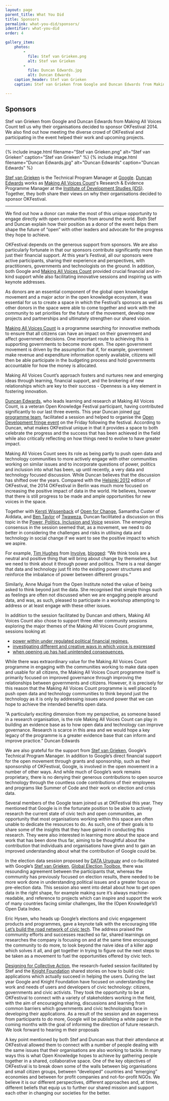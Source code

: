 ```yaml
---
layout: page
parent_title: What You Did
title: Sponsors
permalink: what-you-did/sponsors/
identifier: what-you-did
order: 4

gallery_item:
    photos:
        -
          file: Stef van Grieken.png
          alt: Stef van Grieken
        -
          file: Duncan Edwards.jpg
          alt: Duncan Edwards
    caption_header: Stef van Grieken
    caption: Stef van Grieken from Google and Duncan Edwards from Making All Voices Count tell us why their organisations decided to sponsor OKFestival 2014. We also find out how meeting the diverse crowd of OKFestival and participating in the event helped their work and upcoming projects.

---
```


## Sponsors

<span class="summary">Stef van Grieken from Google and Duncan Edwards from Making All Voices Count tell us why their organisations decided to sponsor OKFestival 2014. We also find out how meeting the diverse crowd of OKFestival and participating in the event helped their work and upcoming projects.</span>

---

<div class="pull">
{% include image.html filename="Stef van Grieken.png" alt="Stef van Grieken" caption="Stef van Grieken" %}
{% include image.html filename="Duncan Edwards.jpg" alt="Duncan Edwards" caption="Duncan Edwards" %}
</div>

[Stef van Grieken](https://twitter.com/stefvangrieken) is the Technical Program Manager at [Google](http://www.google.com/about/). [Duncan Edwards](https://twitter.com/duncan_ids) works as [Making All Voices Count](http://www.makingallvoicescount.org/)'s Research & Evidence Programme Manager at the [Institute of Development Studies (IDS)](http://www.ids.ac.uk/). Together, they both share their views on why their organisations decided to sponsor OKFestival.

---

We find out how a donor can make the most of this unique opportunity to engage directly with open communities from around the world. Both Stef and Duncan explain how their position as a donor of the event helps them shape the future of “open” with other leaders and advocate for the progress they hope to achieve.

OKFestival depends on the generous support from sponsors. We are also particularly fortunate in that our sponsors contribute significantly more than just their financial support. At this year’s Festival, all our sponsors were active participants, sharing their experience and perspectives, with practitioners, governments and technologists on the ground. In addition, both Google and [Making All Voices Count](http://www.makingallvoicescount.org/) provided crucial financial and in-kind support while also facilitating innovative sessions and inspiring us with keynote addresses.

As donors are an essential component of the global open knowledge movement and a major actor in the open knowledge ecosystem, it was essential for us to create a space in which the Festival’s sponsors as well as other donors in the space were able to come together and work with the community to set priorities for the future of the movement, develop new projects and partnerships and ultimately strengthen our shared vision.

[Making All Voices Count](http://www.makingallvoicescount.org/) is a programme searching for innovative methods to ensure that all citizens can have an impact on their government and affect government decisions. One important route to achieving this is supporting governments to become more open. The open government movement is driven by the assumption that if, for example,  government make revenue and expenditure information openly available, citizens will then be able participate in the budgeting process and hold governments accountable for how the money is allocated.

Making All Voices Count’s approach fosters and nurtures new and emerging ideas through learning, financial support, and the brokering of new relationships which are key to their success - Openness is a key element in fostering innovation.

[Duncan Edwards](https://twitter.com/duncan_ids), who leads learning and research at Making All Voices Count, is a veteran Open Knowledge Festival participant, having contributed significantly to our last three events. This year Duncan joined [our programme team](http://2014.okfestival.org/programme/programme-team/), facilitated a session and helped to organise the [Open Development fringe event](https://pad.okfn.org/p/Open_Development_Fringe_Event) on the Friday following the festival. According to Duncan, what makes OKFestival unique in that it provides a space to both celebrate the progress and the success that has been achieved in the field while also critically reflecting on how things need to evolve to have greater impact.

Making All Voices Count sees its role as being partly to push open data and technology communities to more actively engage with other communities working on similar issues and to incorporate questions of power, politics and inclusion into what has been, up until recently, a very data and technology focused discussion. While Duncan believes that the discussion has shifted over the years. Compared with the [Helsinki 2012](http://2012.okfestival.org/) edition of OKFestival, the 2014 OKFestival in Berlin was much more focused on increasing the positive impact of data in the world. He believes, however that there is still progress to be made and ample opportunities for new voices in the space.

Together with [Kersti Wissenback](https://twitter.com/KerstiRu) of [Open for Change](http://openforchange.info/), Samantha Custer of Aiddata, and [Ben Taylor](https://twitter.com/mtega) of [Twaweza](http://www.twaweza.org/), Duncan facilitated a discussion on this topic in the [Power, Politics, Inclusion and Voice](http://okfestival2014.sched.org/event/8af676d831253620b588527084acee88#.VA2_c2RdW28) session.  The emerging consensus in the session seemed  that, as a movement, we need to do better in considering the challenges and risks in utilising data and technology in social change if we want to see the positive impact to which we aspire.

For example, [Tim Hughes](https://twitter.com/TimJHughes) from [Involve](http://www.involve.org.uk/), [blogged](http://www.involve.org.uk/blog/2014/07/23/power-politics-and-open-government/): “We think tools are a neutral and positive thing that will bring about change by themselves, but we need to think about it through power and politics. There is a real danger that data and technology just fit into the existing power structures and reinforce the imbalance of power between different groups.“

Similarly, Anne Muigai from the Open Institute noted the value of being asked to think beyond just the data. She recognised that simple things such as feelings are often not discussed when we are engaging people around data, and was, as such, pleased to participate in a workshop attempting to address or at least engage with these other issues.

In addition to the session facilitated by Duncan and others, Making All Voices Count also chose to support three other community sessions exploring the major themes of the Making All Voices Count programme, sessions looking at:

* [power within under regulated political financial regimes,](http://okfestival2014.sched.org/event/3ff02054485a436cc089a929a43386b8#.VA3AL2RdW28)
* [investigating different and creative ways in which voice is expressed](http://okfestival2014.sched.org/event/9455ea1d99011f31a5b504d4a0b8dd87)
* [when opening up has had unintended consequences.](http://okfestival2014.sched.org/event/6ed9da1d659a08cec3932252e523631d)

While there was extraordinary value for the Making All Voices Count programme in engaging with the communities working to make data open and usable for all citizens, the Making All Voices Count programme itself is primarily focused on improved governance through improving the relationships between governments and citizens. However, it is precisely for this reason that the Making All Voices Count programme is well placed to push open data and technology communities to think beyond just the technology as it is only by addressing issues around power that we can hope to achieve the intended benefits open data.

“A particularly exciting dimension from my perspective, as someone based in a research organisation, is the role Making All Voices Count can play in building an evidence base as to how open data and technology can improve governance. Research is scarce in this area and we would hope a key legacy of the programme is a greater evidence base that can inform and improve practice.” Duncan Edwards

We are also grateful for the support from [Stef van Grieken](https://twitter.com/stefvangrieken), Google’s Technical Program Manager. In addition to Google’s direct financial support for the open movement through grants and sponsorship, such as their sponsorship of OKFestival, Google, is involved in the open movement in a number of other ways. And while much of Google’s work remains proprietary, there is no denying their generous contributions to open source technology through the countless code contributions of their employees and programs like Summer of Code and their work on election and crisis data.

Several members of the Google team joined us at OKFestival this year. They mentioned that Google is in the fortunate position to be able to actively research the current state of civic tech and open communities, an opportunity that most organisations working within this space are often unable to dedicate the resources to do. As such, one of their goals is to share some of the insights that they have gained in conducting this research. They were also interested in learning more about the space and work that has been done thus far, aiming to be thoughtful about the contribution that individuals and organisations have given and to gain an improved understanding about what the contribution of Google could be.

In the election data session proposed by [DATA Uruguay](http://datauy.org/) and co-facilitated with Google’s [Stef van Grieken](https://twitter.com/stefvangrieken), [Global Election Toolbox](http://sched.co/1tx4f1W), there was resounding agreement between the participants that, whereas the community has previously focused on election results, there needed to be more work done in understanding political issues and a greater focus on pre-election data. This session also went into detail about how to get open data in the right shape, for example making sure it’s always machine-readable, and reference to projects which can inspire and support the work of many countries facing similar challenges, like the (Open Knowledge’s!) Open Data Index.

Eric Hysen, who heads up Google’s elections and civic engagement products and programmes, gave a keynote talk with the encouraging title [Let’s build the road network of civic tech](https://medium.com/@EricHysen/lets-build-the-road-network-of-civic-tech-79427d968422). The address praised the community efforts and successes reached so far, shared learnings on researches the company is focusing on and at the same time encouraged the community to do more, to look beyond the naive idea of a killer app which solves it all, and get together in trying to figure out the next steps to be taken as a movement to fuel the opportunities offered by civic tech.

[Designing for Collective Action](http://sched.co/T1n56q), the research-fueled session facilitated by Stef and the [Knight Foundation](http://www.knightfoundation.org/) shared stories on how to build civic applications which actually succeed in helping the users. During the last year Google and Knight Foundation have focused on understanding the work and needs of users and developers of civic technology: citizens, governments and civic activists. They took the opportunity to be at OKFestival to connect with a variety of stakeholders working in the field, with the aim of encouraging sharing, discussions and learning from common barriers which governments and civic technologists face in developing their applications. As a result of the session and an eagerness from participants to do more, Google will be publishing a white paper in the coming months with the goal of informing the direction of future research. We look forward to hearing m their proposals

A key point mentioned by both Stef and Duncan was that their attendance at OKFestival allowed them to connect with a number of people dealing with the same issues that their organisations are also working to tackle. In many ways this is what Open Knowledge hopes to achieve by gathering people together in a shared, collaborative space. One of the key objectives of OKFestival is to break down some of the walls between big organisations and small citizen groups, between “developed” countries and “emerging” economies and between for profit companies and not-for-profit NGOs. We believe it is our different perspectives, different approaches and, at times, different beliefs that equip us to further our shared mission and support each other in changing our societies for the better.
